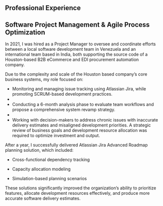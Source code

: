 ## Professional Experience
## Software Project Management & Agile Process Optimization

In 2021, I was hired as a Project Manager to oversee and coordinate efforts between a local software development team in Venezuela and an international team based in India, both supporting the source code of a Houston-based B2B eCommerce and EDI procurement automation company.

Due to the complexity and scale of the Houston based company’s core business systems, my role focused on:

- Monitoring and managing issue tracking using Atlassian Jira, while promoting SCRUM-based development practices.
- 
- Conducting a 6-month analysis phase to evaluate team workflows and propose a comprehensive system revamp strategy.
- 
- Working with decision-makers to address chronic issues with inaccurate delivery estimates and misaligned development priorities. A strategic review of business goals and development resource allocation was required to optimize investment and output.

After a year, I successfully delivered Atlassian Jira Advanced Roadmap planning solution, which included:

- Cross-functional dependency tracking

- Capacity allocation modeling

- Simulation-based planning scenarios

These solutions significantly improved the organization’s ability to prioritize features, allocate development resources effectively, and produce more accurate software delivery estimates.
